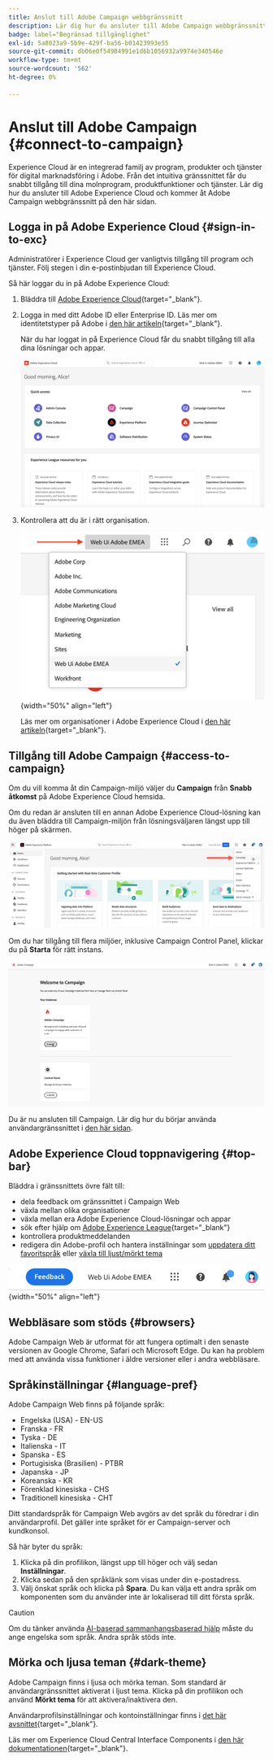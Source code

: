 ```yaml
---
title: Anslut till Adobe Campaign webbgränssnitt
description: Lär dig hur du ansluter till Adobe Campaign webbgränssnitt
badge: label="Begränsad tillgänglighet"
exl-id: 5a8023a9-5b9e-429f-ba56-b01423993e55
source-git-commit: db06e0f54984991e1d6b1056932a9974e340546e
workflow-type: tm+mt
source-wordcount: '562'
ht-degree: 0%

---
```


# Anslut till Adobe Campaign {#connect-to-campaign}

Experience Cloud är en integrerad familj av program, produkter och tjänster för digital marknadsföring i Adobe. Från det intuitiva gränssnittet får du snabbt tillgång till dina molnprogram, produktfunktioner och tjänster. Lär dig hur du ansluter till Adobe Experience Cloud och kommer åt Adobe Campaign webbgränssnitt på den här sidan.

## Logga in på Adobe Experience Cloud {#sign-in-to-exc}

Administratörer i Experience Cloud ger vanligtvis tillgång till program och tjänster. Följ stegen i din e-postinbjudan till Experience Cloud.

Så här loggar du in på Adobe Experience Cloud:

1. Bläddra till [Adobe Experience Cloud](https://experience.adobe.com/){target="_blank"}.

1. Logga in med ditt Adobe ID eller Enterprise ID. Läs mer om identitetstyper på Adobe i [den här artikeln](https://helpx.adobe.com/enterprise/using/identity.html){target="_blank"}.

   När du har loggat in på Experience Cloud får du snabbt tillgång till alla dina lösningar och appar.

   ![](assets/exc-home.png)

1. Kontrollera att du är i rätt organisation.

   ![](assets/exc-orgs.png){width="50%" align="left"}

   Läs mer om organisationer i Adobe Experience Cloud i [den här artikeln](https://experienceleague.adobe.com/docs/core-services/interface/administration/organizations.html?lang=sv){target="_blank"}.


## Tillgång till Adobe Campaign {#access-to-campaign}

Om du vill komma åt din Campaign-miljö väljer du **Campaign** från **Snabb åtkomst** på Adobe Experience Cloud hemsida.

Om du redan är ansluten till en annan Adobe Experience Cloud-lösning kan du även bläddra till Campaign-miljön från lösningsväljaren längst upp till höger på skärmen.

![](assets/solution-switcher.png)

Om du har tillgång till flera miljöer, inklusive Campaign Control Panel, klickar du på **Starta** för rätt instans.

![](assets/launch-campaign.png)

Du är nu ansluten till Campaign. Lär dig hur du börjar använda användargränssnittet i [den här sidan](user-interface.md).

## Adobe Experience Cloud toppnavigering {#top-bar}

Bläddra i gränssnittets övre fält till:

* dela feedback om gränssnittet i Campaign Web
* växla mellan olika organisationer
* växla mellan era Adobe Experience Cloud-lösningar och appar
* sök efter hjälp om [Adobe Experience League](https://experienceleague.adobe.com/docs/){target="_blank"}
* kontrollera produktmeddelanden
* redigera din Adobe-profil och hantera inställningar som [uppdatera ditt favoritspråk](#language-pref) eller [växla till ljust/mörkt tema](#dark-theme)

![](assets/do-not-localize/unified-shell.png){width="50%" align="left"}

## Webbläsare som stöds {#browsers}

Adobe Campaign Web är utformat för att fungera optimalt i den senaste versionen av Google Chrome, Safari och Microsoft Edge. Du kan ha problem med att använda vissa funktioner i äldre versioner eller i andra webbläsare.

## Språkinställningar {#language-pref}

Adobe Campaign Web finns på följande språk:

* Engelska (USA) - EN-US
* Franska - FR
* Tyska - DE
* Italienska - IT
* Spanska - ES
* Portugisiska (Brasilien) - PTBR
* Japanska - JP
* Koreanska - KR
* Förenklad kinesiska - CHS
* Traditionell kinesiska - CHT


Ditt standardspråk för Campaign Web avgörs av det språk du föredrar i din användarprofil. Det gäller inte språket för er Campaign-server och kundkonsol.

Så här byter du språk:

1. Klicka på din profilikon, längst upp till höger och välj sedan **Inställningar**.
1. Klicka sedan på den språklänk som visas under din e-postadress.
1. Välj önskat språk och klicka på **Spara**. Du kan välja ett andra språk om komponenten som du använder inte är lokaliserad till ditt första språk.

>[!CAUTION]
>
>Om du tänker använda [AI-baserad sammanhangsbaserad hjälp](using-ai.md) måste du ange engelska som språk. Andra språk stöds inte.
>


## Mörka och ljusa teman {#dark-theme}

Adobe Campaign finns i ljusa och mörka teman. Som standard är användargränssnittet aktiverat i ljust tema. Klicka på din profilikon och använd **Mörkt tema** för att aktivera/inaktivera den.

Användarprofilsinställningar och kontoinställningar finns i [det här avsnittet](https://experienceleague.adobe.com/docs/core-services/interface/experience-cloud.html#preferences){target="_blank"}.

Läs mer om Experience Cloud Central Interface Components i [den här dokumentationen](https://experienceleague.adobe.com/docs/core-services/interface/experience-cloud.html){target="_blank"}.

